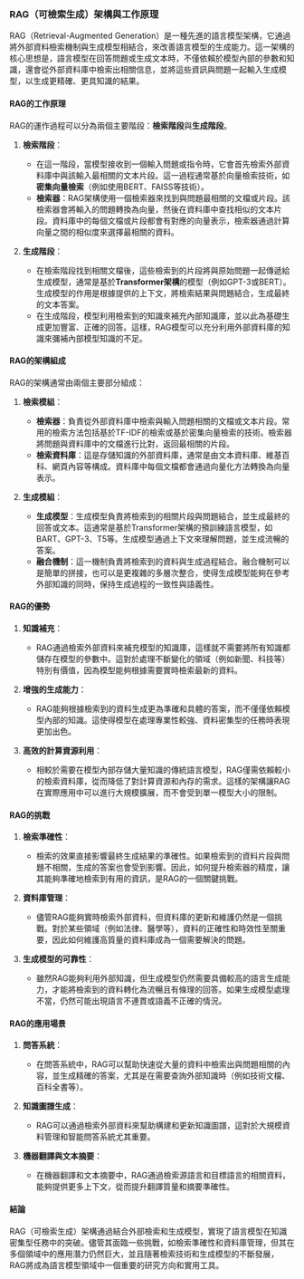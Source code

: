 ### **RAG（可檢索生成）架構與工作原理**

RAG（Retrieval-Augmented Generation）是一種先進的語言模型架構，它通過將外部資料檢索機制與生成模型相結合，來改善語言模型的生成能力。這一架構的核心思想是，語言模型在回答問題或生成文本時，不僅依賴於模型內部的參數和知識，還會從外部資料庫中檢索出相關信息，並將這些資訊與問題一起輸入生成模型，以生成更精確、更具知識的結果。

#### **RAG的工作原理**

RAG的運作過程可以分為兩個主要階段：**檢索階段**與**生成階段**。

1. **檢索階段**：
   - 在這一階段，當模型接收到一個輸入問題或指令時，它會首先檢索外部資料庫中與該輸入最相關的文本片段。這一過程通常基於向量檢索技術，如**密集向量檢索**（例如使用BERT、FAISS等技術）。
   - **檢索器**：RAG架構使用一個檢索器來找到與問題最相關的文檔或片段。該檢索器會將輸入的問題轉換為向量，然後在資料庫中查找相似的文本片段。資料庫中的每個文檔或片段都會有對應的向量表示，檢索器通過計算向量之間的相似度來選擇最相關的資料。

2. **生成階段**：
   - 在檢索階段找到相關文檔後，這些檢索到的片段將與原始問題一起傳遞給生成模型，通常是基於**Transformer架構**的模型（例如GPT-3或BERT）。生成模型的作用是根據提供的上下文，將檢索結果與問題結合，生成最終的文本答案。
   - 在生成階段，模型利用檢索到的知識來補充內部知識庫，並以此為基礎生成更加豐富、正確的回答。這樣，RAG模型可以充分利用外部資料庫的知識來彌補內部模型知識的不足。

#### **RAG的架構組成**

RAG的架構通常由兩個主要部分組成：

1. **檢索模組**：
   - **檢索器**：負責從外部資料庫中檢索與輸入問題相關的文檔或文本片段。常用的檢索方法包括基於TF-IDF的檢索或基於密集向量檢索的技術。檢索器將問題與資料庫中的文檔進行比對，返回最相關的片段。
   - **檢索資料庫**：這是存儲知識的外部資料庫，通常是由文本資料庫、維基百科、網頁內容等構成。資料庫中每個文檔都會通過向量化方法轉換為向量表示。

2. **生成模組**：
   - **生成模型**：生成模型負責將檢索到的相關片段與問題結合，並生成最終的回答或文本。這通常是基於Transformer架構的預訓練語言模型，如BART、GPT-3、T5等。生成模型通過上下文來理解問題，並生成流暢的答案。
   - **融合機制**：這一機制負責將檢索到的資料與生成過程結合。融合機制可以是簡單的拼接，也可以是更複雜的多層次整合，使得生成模型能夠在參考外部知識的同時，保持生成過程的一致性與語義性。

#### **RAG的優勢**

1. **知識補充**：
   - RAG通過檢索外部資料來補充模型的知識庫，這樣就不需要將所有知識都儲存在模型的參數中。這對於處理不斷變化的領域（例如新聞、科技等）特別有價值，因為模型能夠根據需要實時檢索最新的資料。

2. **增強的生成能力**：
   - RAG能夠根據檢索到的資料生成更為準確和具體的答案，而不僅僅依賴模型內部的知識。這使得模型在處理專業性較強、資料密集型的任務時表現更加出色。

3. **高效的計算資源利用**：
   - 相較於需要在模型內部存儲大量知識的傳統語言模型，RAG僅需依賴較小的檢索資料庫，從而降低了對計算資源和內存的需求。這樣的架構讓RAG在實際應用中可以進行大規模擴展，而不會受到單一模型大小的限制。

#### **RAG的挑戰**

1. **檢索準確性**：
   - 檢索的效果直接影響最終生成結果的準確性。如果檢索到的資料片段與問題不相關，生成的答案也會受到影響。因此，如何提升檢索器的精度，讓其能夠準確地檢索到有用的資訊，是RAG的一個關鍵挑戰。

2. **資料庫管理**：
   - 儘管RAG能夠實時檢索外部資料，但資料庫的更新和維護仍然是一個挑戰。對於某些領域（例如法律、醫學等），資料的正確性和時效性至關重要，因此如何維護高質量的資料庫成為一個需要解決的問題。

3. **生成模型的可靠性**：
   - 雖然RAG能夠利用外部知識，但生成模型仍然需要具備較高的語言生成能力，才能將檢索到的資料轉化為流暢且有條理的回答。如果生成模型處理不當，仍然可能出現語言不連貫或語義不正確的情況。

#### **RAG的應用場景**

1. **問答系統**：
   - 在問答系統中，RAG可以幫助快速從大量的資料中檢索出與問題相關的內容，並生成精確的答案，尤其是在需要查詢外部知識時（例如技術文檔、百科全書等）。

2. **知識圖譜生成**：
   - RAG可以通過檢索外部資料來幫助構建和更新知識圖譜，這對於大規模資料管理和智能問答系統尤其重要。

3. **機器翻譯與文本摘要**：
   - 在機器翻譯和文本摘要中，RAG通過檢索源語言和目標語言的相關資料，能夠提供更多上下文，從而提升翻譯質量和摘要準確性。

#### **結論**

RAG（可檢索生成）架構通過結合外部檢索和生成模型，實現了語言模型在知識密集型任務中的突破。儘管其面臨一些挑戰，如檢索準確性和資料庫管理，但其在多個領域中的應用潛力仍然巨大，並且隨著檢索技術和生成模型的不斷發展，RAG將成為語言模型領域中一個重要的研究方向和實用工具。